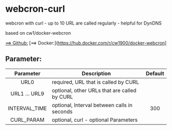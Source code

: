 # webcron-curl
webcron with curl - up to 10 URL are called regularly - helpful for DynDNS

based on cw1/docker-webcron 

[==> Github:](https://github.com/cw1/docker-webcron)
[==> Docker:](https://hub.docker.com/r/cw1900/docker-webcron]

## Parameter:

| Parameter | Description | Default |
| :----: | --- | :----: |
| URL0 | required, URL that is called by CURL | |
| URL1 ... URL9 | optional, other URLs that are called by CURL| |
| INTERVAL_TIME | optional, Interval between calls in seconds | 300 |
| CURL_PARAM | optional, curl - optional Parameters | |

